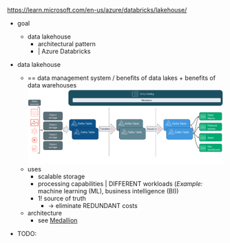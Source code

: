 https://learn.microsoft.com/en-us/azure/databricks/lakehouse/

* goal
  * data lakehouse
    * architectural pattern
    * | Azure Databricks

* data lakehouse
  * == data management system / benefits of data lakes + benefits of data warehouses
    ![](images/lakehouse-1.png)
  * uses
    * scalable storage
    * processing capabilities | DIFFERENT workloads (_Example:_ machine learning (ML), business intelligence (BI)) 
    * 1! source of truth
      * -> eliminate REDUNDANT costs
  * architecture
    * see [Medallion](lakehouse.medallion.md)

* TODO: